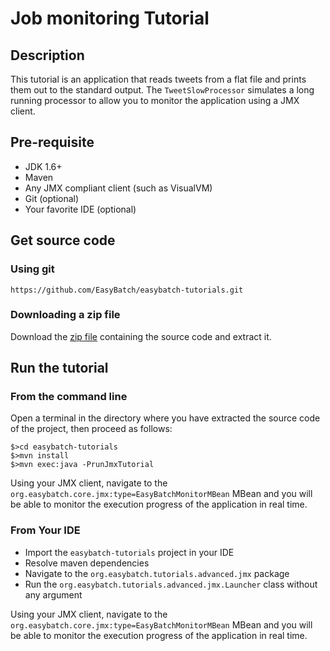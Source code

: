 # Job monitoring Tutorial

## Description

This tutorial is an application that reads tweets from a flat file and prints them out to the standard output.
The `TweetSlowProcessor` simulates a long running processor to allow you to monitor the application using a JMX client.

## Pre-requisite

* JDK 1.6+
* Maven
* Any JMX compliant client (such as VisualVM)
* Git (optional)
* Your favorite IDE (optional)

## Get source code

### Using git

`https://github.com/EasyBatch/easybatch-tutorials.git`

### Downloading a zip file

Download the [zip file](https://github.com/EasyBatch/easybatch-tutorials/archive/master.zip) containing the source code and extract it.

## Run the tutorial

### From the command line

Open a terminal in the directory where you have extracted the source code of the project, then proceed as follows:

```
$>cd easybatch-tutorials
$>mvn install
$>mvn exec:java -PrunJmxTutorial
```

Using your JMX client, navigate to the `org.easybatch.core.jmx:type=EasyBatchMonitorMBean` MBean
 and you will be able to monitor the execution progress of the application in real time.

### From Your IDE

* Import the `easybatch-tutorials` project in your IDE
* Resolve maven dependencies
* Navigate to the `org.easybatch.tutorials.advanced.jmx` package
* Run the `org.easybatch.tutorials.advanced.jmx.Launcher` class without any argument

Using your JMX client, navigate to the `org.easybatch.core.jmx:type=EasyBatchMonitorMBean` MBean
 and you will be able to monitor the execution progress of the application in real time.
